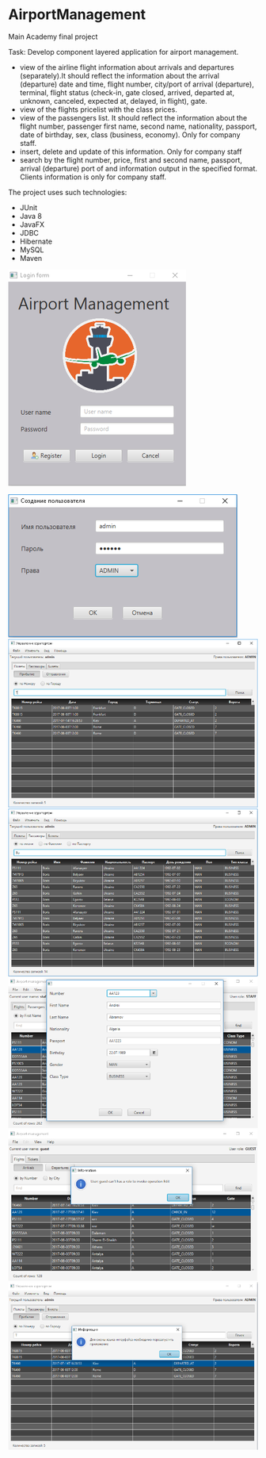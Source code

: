 # AirportManagement
Main Academy final project

Task:
Develop component layered application for airport management.
 - view of the airline flight information about arrivals and departures (separately).It should reflect the information about the arrival
 (departure) date and time, flight number, city/port of arrival (departure), terminal, flight status (check-in,
gate closed, arrived, departed at, unknown, canceled, expected at, delayed, in flight), gate.
 - view of the flights pricelist with the class prices.
 - view of the passengers list. It should reflect the information about the flight number, passenger first name, second name, nationality, passport, date of
birthday, sex, class (business, economy). Only for company staff.
 - insert, delete and update of this information. Only for company staff
 - search by the flight number, price, first and second name, passport, arrival
(departure) port of and information output in the specified format. Clients information is only for company staff.

The project uses such technologies:
 - JUnit
 - Java 8
 - JavaFX
 - JDBC
 - Hibernate
 - MySQL
 - Maven
 
![My image](https://github.com/AndreyShurda/AirportManagement/blob/master/imagesApp/login.png)

![My image](https://github.com/AndreyShurda/AirportManagement/blob/master/imagesApp/registration.png)
![My image](https://github.com/AndreyShurda/AirportManagement/blob/master/imagesApp/Arrivals.png)
![My image](https://github.com/AndreyShurda/AirportManagement/blob/master/imagesApp/passengers.png)
![My image](https://github.com/AndreyShurda/AirportManagement/blob/master/imagesApp/editPassenger.png)
![My image](https://github.com/AndreyShurda/AirportManagement/blob/master/imagesApp/SecurityLayer.png)
![My image](https://github.com/AndreyShurda/AirportManagement/blob/master/imagesApp/changeLanguage.png)
